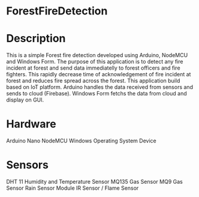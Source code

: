 # ForestFireDetection

# Description
This is a simple Forest fire detection developed using Arduino, NodeMCU and Windows Form. The purpose of this application is to detect any fire incident at forest and send data immediatelly to forest officers and fire fighters. This rapidly decrease time of acknowledgement of fire incident at forest and reduces fire spread across the forest. This application build based on IoT platform. Arduino handles the data received from sensors and sends to cloud (Firebase). Windows Form fetchs the data from cloud and display on GUI.

# Hardware
Arduino Nano
NodeMCU
Windows Operating System Device

# Sensors

DHT 11 Humidity and Temperature Sensor
MQ135 Gas Sensor
MQ9 Gas Sensor
Rain Sensor Module
IR Sensor / Flame Sensor

